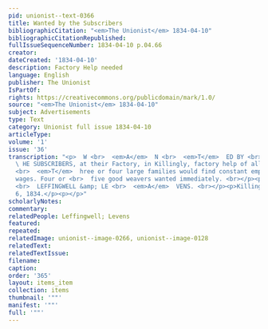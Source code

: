 ```yaml
---
pid: unionist--text-0366
title: Wanted by the Subscribers
bibliographicCitation: "<em>The Unionist</em> 1834-04-10"
bibliographicCitationRepublished: 
fullIssueSequenceNumber: 1834-04-10 p.04.66
creator: 
dateCreated: '1834-04-10'
description: Factory Help needed
language: English
publisher: The Unionist
IsPartOf: 
rights: https://creativecommons.org/publicdomain/mark/1.0/
source: "<em>The Unionist</em> 1834-04-10"
subject: Advertisements
type: Text
category: Unionist full issue 1834-04-10
articleType: 
volume: '1'
issue: '36'
transcription: "<p>  W <br>  <em>A</em>  N <br>  <em>T</em>  ED BY <br>  <em>T</em>
  \ HE SUBSCRIBERS, at their Factory, in Killingly, factory help of all <br>  descriptions.
  <br>  <em>T</em>  hree or four large families would find constant employ and good
  wages. Four or <br>  five good weavers wanted immediately. <br></p><p>  &nbsp;&nbsp;&nbsp;&nbsp;&nbsp;&nbsp;&nbsp;&nbsp;&nbsp;&nbsp;&nbsp;&nbsp;&nbsp;&nbsp;&nbsp;&nbsp;&nbsp;&nbsp;&nbsp;&nbsp;&nbsp;&nbsp;&nbsp;&nbsp;&nbsp;&nbsp;&nbsp;&nbsp;&nbsp;&nbsp;&nbsp;&nbsp;&nbsp;&nbsp;&nbsp;&nbsp;&nbsp;&nbsp;&nbsp;&nbsp;&nbsp;&nbsp;&nbsp;&nbsp;&nbsp;&nbsp;&nbsp;
  <br>  LEFFINGWELL &amp; LE <br>  <em>A</em>  VENS. <br></p><p>Killingly, February,
  6, 1834.</p><p></p>"
scholarlyNotes: 
commentary: 
relatedPeople: Leffingwell; Levens
featured: 
repeated: 
relatedImage: unionist--image-0266, unionist--image-0128
relatedText: 
relatedTextIssue: 
filename: 
caption: 
order: '365'
layout: items_item
collection: items
thumbnail: '""'
manifest: '""'
full: '""'
---
```

